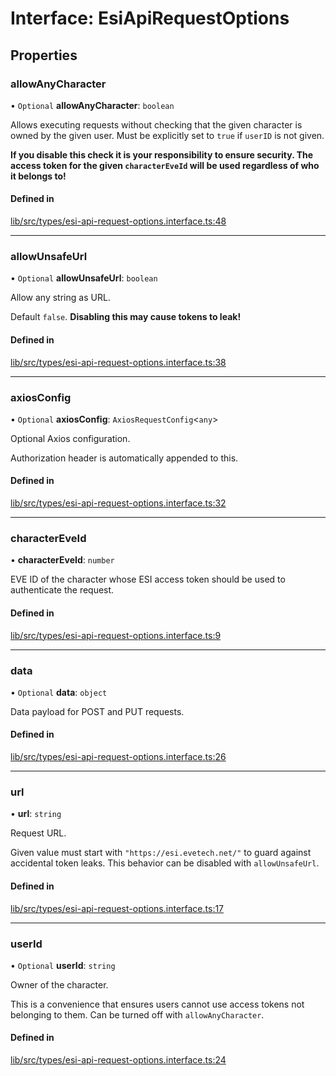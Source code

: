 # Interface: EsiApiRequestOptions

## Properties

### allowAnyCharacter

• `Optional` **allowAnyCharacter**: `boolean`

Allows executing requests without checking that the given character is
owned by the given user. Must be explicitly set to `true` if `userID` is
not given.

**If you disable this check it is your responsibility to ensure security.
The access token for the given `characterEveId` will be used regardless of
who it belongs to!**

#### Defined in

[lib/src/types/esi-api-request-options.interface.ts:48](https://github.com/joonashak/nestjs-clone-bay/blob/0cf8f89/lib/src/types/esi-api-request-options.interface.ts#L48)

___

### allowUnsafeUrl

• `Optional` **allowUnsafeUrl**: `boolean`

Allow any string as URL.

Default `false`. **Disabling this may cause tokens to leak!**

#### Defined in

[lib/src/types/esi-api-request-options.interface.ts:38](https://github.com/joonashak/nestjs-clone-bay/blob/0cf8f89/lib/src/types/esi-api-request-options.interface.ts#L38)

___

### axiosConfig

• `Optional` **axiosConfig**: `AxiosRequestConfig`\<`any`\>

Optional Axios configuration.

Authorization header is automatically appended to this.

#### Defined in

[lib/src/types/esi-api-request-options.interface.ts:32](https://github.com/joonashak/nestjs-clone-bay/blob/0cf8f89/lib/src/types/esi-api-request-options.interface.ts#L32)

___

### characterEveId

• **characterEveId**: `number`

EVE ID of the character whose ESI access token should be used to
authenticate the request.

#### Defined in

[lib/src/types/esi-api-request-options.interface.ts:9](https://github.com/joonashak/nestjs-clone-bay/blob/0cf8f89/lib/src/types/esi-api-request-options.interface.ts#L9)

___

### data

• `Optional` **data**: `object`

Data payload for POST and PUT requests.

#### Defined in

[lib/src/types/esi-api-request-options.interface.ts:26](https://github.com/joonashak/nestjs-clone-bay/blob/0cf8f89/lib/src/types/esi-api-request-options.interface.ts#L26)

___

### url

• **url**: `string`

Request URL.

Given value must start with `"https://esi.evetech.net/"` to guard against
accidental token leaks. This behavior can be disabled with
`allowUnsafeUrl`.

#### Defined in

[lib/src/types/esi-api-request-options.interface.ts:17](https://github.com/joonashak/nestjs-clone-bay/blob/0cf8f89/lib/src/types/esi-api-request-options.interface.ts#L17)

___

### userId

• `Optional` **userId**: `string`

Owner of the character.

This is a convenience that ensures users cannot use access tokens not
belonging to them. Can be turned off with `allowAnyCharacter`.

#### Defined in

[lib/src/types/esi-api-request-options.interface.ts:24](https://github.com/joonashak/nestjs-clone-bay/blob/0cf8f89/lib/src/types/esi-api-request-options.interface.ts#L24)
